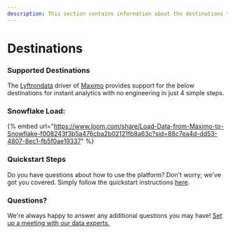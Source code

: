 ```yaml
---
description: This section contains information about the destinations that Maximo supports.
---
```


# Destinations

### Supported Destinations

The [Lyftrondata](https://www.lyftrondata.com/) driver of [Maximo](None/) provides support for the below destinations for instant analytics with no engineering in just 4 simple steps.

### Snowflake Load:

{% embed url="https://www.loom.com/share/Load-Data-from-Maximo-to-Snowflake-f008243f3b5a476cba2b02121fb8a63c?sid=88c7ea4d-dd53-4807-8ec1-fb5f0ae19337" %}

### Quickstart Steps

Do you have questions about how to use the platform? Don't worry; we've got you covered. Simply follow the quickstart instructions [here](./).

### Questions? <a href="#questions" id="questions"></a>

We're always happy to answer any additional questions you may have! [Set up a meeting with our data experts.](https://www.lyftrondata.com/book-a-meeting/)
